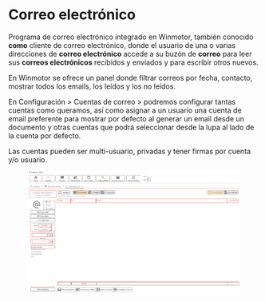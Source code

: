# Correo electrónico

Programa de correo electrónico integrado en Winmotor, también conocido **como** cliente de correo electrónico, donde el usuario de una o varias direcciones de **correo electrónico** accede a su buzón de **correo** para leer sus **correos electrónicos** recibidos y enviados y para escribir otros nuevos.

En Winmotor se ofrece un panel donde filtrar correos por fecha, contacto, mostrar todos los emails, los leídos y los no leídos.

En Configuración > Cuentas de correo > podremos configurar tantas cuentas como queramos, así como asignar a un usuario una cuenta de email preferente para mostrar por defecto al generar un email desde un documento y otras cuentas que podrá seleccionar desde la lupa al lado de la cuenta por defecto.

Las cuentas pueden ser multi-usuario, privadas y tener firmas por cuenta y/o usuario.

<figure><img src="../../.gitbook/assets/imagen (3) (1).png" alt=""><figcaption></figcaption></figure>
